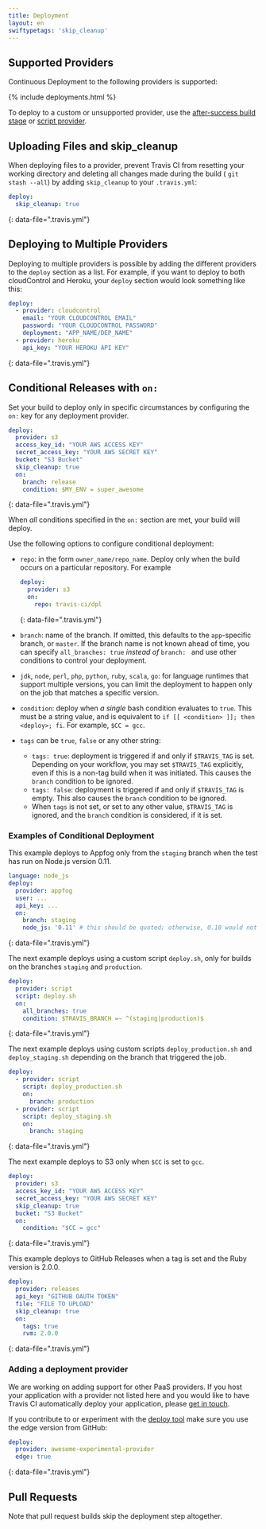```yaml
---
title: Deployment
layout: en
swiftypetags: 'skip_cleanup'
---
```




## Supported Providers

Continuous Deployment to the following providers is supported:

{% include deployments.html %}

To deploy to a custom or unsupported provider, use the [after-success build
stage](/user/deployment/custom/) or [script provider](/user/deployment/script).

## Uploading Files and skip_cleanup

When deploying files to a provider, prevent Travis CI from resetting your
working directory and deleting all changes made during the build ( `git stash
--all`) by adding `skip_cleanup` to your `.travis.yml`:

```yaml
deploy:
  skip_cleanup: true
```
{: data-file=".travis.yml"}

## Deploying to Multiple Providers

Deploying to multiple providers is possible by adding the different providers
to the `deploy` section as a list. For example, if you want to deploy to both
cloudControl and Heroku, your `deploy` section would look something like this:

```yaml
deploy:
  - provider: cloudcontrol
    email: "YOUR CLOUDCONTROL EMAIL"
    password: "YOUR CLOUDCONTROL PASSWORD"
    deployment: "APP_NAME/DEP_NAME"
  - provider: heroku
    api_key: "YOUR HEROKU API KEY"
```
{: data-file=".travis.yml"}

## Conditional Releases with `on:`

Set your build to deploy only in specific circumstances by configuring the `on:` key for any deployment provider.

```yaml
deploy:
  provider: s3
  access_key_id: "YOUR AWS ACCESS KEY"
  secret_access_key: "YOUR AWS SECRET KEY"
  bucket: "S3 Bucket"
  skip_cleanup: true
  on:
    branch: release
    condition: $MY_ENV = super_awesome
```
{: data-file=".travis.yml"}

When *all* conditions specified in the `on:` section are met, your build will deploy.

Use the following options to configure conditional deployment:

* `repo`: in the form `owner_name/repo_name`. Deploy only when the build occurs on a particular repository. For example

   ```yaml
   deploy:
     provider: s3
     on:
       repo: travis-ci/dpl
   ```
   {: data-file=".travis.yml"}

* `branch`: name of the branch.
   If omitted, this defaults to the `app`-specific branch, or `master`. If the branch name is not known ahead of time, you can specify
   `all_branches: true` *instead of* `branch: ` and use other conditions to control your deployment.

* `jdk`, `node`, `perl`, `php`, `python`, `ruby`, `scala`, `go`: for    language runtimes that support multiple versions,
   you can limit the deployment to happen only on the job that matches a specific version.

* `condition`: deploy when *a single* bash condition evaluates to `true`. This must be a string value, and is equivalent to `if [[ <condition> ]]; then <deploy>; fi`. For example, `$CC = gcc`.

* `tags` can be `true`, `false` or any other string:

    * `tags: true`: deployment is triggered if and only if `$TRAVIS_TAG` is set.
       Depending on your workflow, you may set `$TRAVIS_TAG` explicitly, even if this is
       a non-tag build when it was initiated. This causes the `branch` condition to be ignored.
    * `tags: false`: deployment is triggered if and only if `$TRAVIS_TAG` is empty.
       This also causes the `branch` condition to be ignored.
    * When `tags` is not set, or set to any other value, `$TRAVIS_TAG` is ignored, and the `branch` condition is considered, if it is set.

### Examples of Conditional Deployment

This example deploys to Appfog only from the `staging` branch when the test has run on Node.js version 0.11.

```yaml
language: node_js
deploy:
  provider: appfog
  user: ...
  api_key: ...
  on:
    branch: staging
    node_js: '0.11' # this should be quoted; otherwise, 0.10 would not work
```
{: data-file=".travis.yml"}

The next example deploys using a custom script `deploy.sh`, only for builds on the branches `staging` and `production`.

```yaml
deploy:
  provider: script
  script: deploy.sh
  on:
    all_branches: true
    condition: $TRAVIS_BRANCH =~ ^(staging|production)$
```
{: data-file=".travis.yml"}

The next example deploys using custom scripts `deploy_production.sh` and `deploy_staging.sh` depending on the branch that triggered the job.

```yaml
deploy:
  - provider: script
    script: deploy_production.sh
    on:
      branch: production
  - provider: script
    script: deploy_staging.sh
    on:
      branch: staging
```
{: data-file=".travis.yml"}

The next example deploys to S3 only when `$CC` is set to `gcc`.

```yaml
deploy:
  provider: s3
  access_key_id: "YOUR AWS ACCESS KEY"
  secret_access_key: "YOUR AWS SECRET KEY"
  skip_cleanup: true
  bucket: "S3 Bucket"
  on:
    condition: "$CC = gcc"
```
{: data-file=".travis.yml"}

This example deploys to GitHub Releases when a tag is set and the Ruby version is 2.0.0.

```yaml
deploy:
  provider: releases
  api_key: "GITHUB OAUTH TOKEN"
  file: "FILE TO UPLOAD"
  skip_cleanup: true
  on:
    tags: true
    rvm: 2.0.0
```
{: data-file=".travis.yml"}

### Adding a deployment provider

We are working on adding support for other PaaS providers. If you host your application with a provider not listed here and you would like to have Travis CI automatically deploy your application, please [get in touch](mailto:support@travis-ci.com).

If you contribute to or experiment with the [deploy tool](https://github.com/travis-ci/dpl) make sure you use the edge version from GitHub:

```yaml
deploy:
  provider: awesome-experimental-provider
  edge: true
```
{: data-file=".travis.yml"}

## Pull Requests

Note that pull request builds skip the deployment step altogether.

